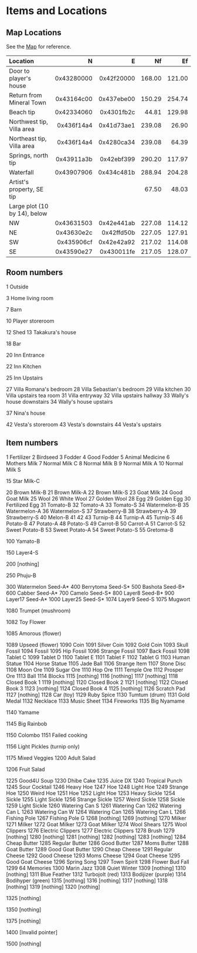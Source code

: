 # Items and Locations

## Map Locations

See the [Map](/assets/images/map.jpg) for reference.

Location                   | N          | E          | Nf     | Ef
:--- | ---: | ---: | ---: | ---:
Door to player's house     | 0x43280000 | 0x42f20000 | 168.00 | 121.00
Return from Mineral Town   | 0x43164c00 | 0x437ebe00 | 150.29 | 254.74
Beach tip                  | 0x42334060 | 0x4301fb2c |  44.81 | 129.98
Northwest tip, Villa area  | 0x436f14a4 | 0x41d73ae1 | 239.08 |  26.90
Northeast tip, Villa area  | 0x436f14a4 | 0x4280ca34 | 239.08 |  64.39
Springs, north tip         | 0x43911a3b | 0x42ebf399 | 290.20 | 117.97
Waterfall                  | 0x43907906 | 0x434c481b | 288.94 | 204.28
Artist's property, SE tip  |            |            |  67.50 |  48.03
Large plot (10 by 14), below | | | | 
NW                     | 0x43631503 | 0x42e441ab | 227.08 | 114.12
NE                     | 0x43630e2c | 0x42ffd50b | 227.05 | 127.91
SW                     | 0x435906cf | 0x42e42a92 | 217.02 | 114.08
SE                     | 0x43590e27 | 0x430011fe | 217.05 | 128.07

## Room numbers

1 Outside

3 Home living room

7 Barn

10 Player storeroom

12 Shed
13 Takakura's house

18 Bar

20 Inn Entrance

22 Inn Kitchen

25 Inn Upstairs

27 Villa Romana's bedroom
28 Villa Sebastian's bedroom
29 Villa kitchen
30 Villa upstairs tea room
31 Villa entryway
32 Villa upstairs hallway
33 Wally's house downstairs
34 Wally's house upstairs

37 Nina's house

42 Vesta's storeroom
43 Vesta's downstairs
44 Vesta's upstairs

## Item numbers

1 Fertilizer
2 Birdseed
3 Fodder
4 Good Fodder
5 Animal Medicine
6 Mothers Milk
7 Normal Milk C
8 Normal Milk B
9 Normal Milk A
10 Normal Milk S

15 Star Milk-C

20 Brown Milk-B
21 Brown Milk-A
22 Brown Milk-S
23 Goat Milk
24 Good Goat Milk
25 Wool
26 White Wool
27 Golden Wool
28 Egg
29 Golden Egg
30 Fertilized Egg
31 Tomato-B
32 Tomato-A
33 Tomato-S
34 Watermelon-B
35 Watermelon-A
36 Watermelon-S
37 Strawberry-B
38 Strawberry-A
39 Strawberry-S
40 Melon-B
41
42
43 Turnip-B
44 Turnip-A
45 Turnip-S
46 Potato-B
47 Potato-A
48 Potato-S
49 Carrot-B
50 Carrot-A
51 Carrot-S
52 Sweet Potato-B
53 Sweet Potato-A
54 Sweet Potato-S
55 Gretoma-B

100 Yamato-B

150 Layer4-S

200 [nothing]

250 Phuju-B

300 Watermelon Seed-A*
400 Berrytoma Seed-S*
500 Bashota Seed-B*
600 Cabber Seed-A*
700 Camelo Seed-S*
800 Layer8 Seed-B*
900 Layer17 Seed-A*
1000 Layer25 Seed-S*
1074 Layer9 Seed-S
1075 Mugwort

1080 Trumpet (mushroom)

1082 Toy Flower

1085 Amorous (flower)

1089 Upseed (flower)
1090 Coin
1091 Silver Coin
1092 Gold Coin
1093 Skull Fossil
1094 Fossil
1095 Hip Fossil
1096 Strange Fossil
1097 Back Fossil
1098 Tablet C
1099 Tablet D
1100 Tablet E
1101 Tablet F
1102 Tablet G
1103 Human Statue
1104 Horse Statue
1105 Jade Ball
1106 Strange Item
1107 Stone Disc
1108 Moon Ore
1109 Sugar Ore
1110 Hop Ore
1111 Temple Ore
1112 Prosper Ore
1113 Ball
1114 Blocks
1115 [nothing]
1116 [nothing]
1117 [nothing]
1118 Closed Book 1
1119 [nothing]
1120 Closed Book 2
1121 [nothing]
1122 Closed Book 3
1123 [nothing]
1124 Closed Book 4
1125 [nothing]
1126 Scratch Pad
1127 [nothing]
1128 Car (toy)
1129 Ruby Spice
1130 Tumtum (drum)
1131 Gold Medal
1132 Necklace
1133 Music Sheet
1134 Fireworks
1135 Big Nyamame

1140 Yamame

1145 Big Rainbob

1150 Colombo
1151 Failed cooking

1156 Light Pickles (turnip only)

1175 Mixed Veggies
1200 Adult Salad

1206 Fruit Salad

1225 Good4U Soup
1230 Dhibe Cake
1235 Juice DX
1240 Tropical Punch
1245 Sour Cocktail
1246 Heavy Hoe
1247 Hoe
1248 Light Hoe
1249 Strange Hoe
1250 Weird Hoe
1251 Hoe
1252 Light Hoe
1253 Heavy Sickle
1254 Sickle
1255 Light Sickle
1256 Strange Sickle
1257 Weird Sickle
1258 Sickle
1259 Light Sickle
1260 Watering Can S
1261 Watering Can
1262 Watering Can L
1263 Watering Can W
1264 Watering Can
1265 Watering Can L
1266 Fishing Pole
1267 Fishing Pole G
1268 [nothing]
1269 [nothing]
1270 Milker
1271 Milker
1272 Goat Milker
1273 Goat Milker
1274 Wool Shears
1275 Wool Clippers
1276 Electric Clippers
1277 Electric Clippers
1278 Brush
1279 [nothing]
1280 [nothing]
1281 [nothing]
1282 [nothing]
1283 [nothing]
1284 Cheap Butter
1285 Regular Butter
1286 Good Butter
1287 Moms Butter
1288 Goat Butter
1289 Good Goat Butter
1290 Cheap Cheese
1291 Regular Cheese
1292 Good Cheese
1293 Moms Cheese
1294 Goat Cheese
1295 Good Goat Cheese
1296 Spring Song
1297 Town Spirit
1298 Flower Bud Fall
1299 64 Memories
1300 Marin Jazz
1308 Quiet Winter
1309 [nothing]
1310 [nothing]
1311 Blue Feather
1312 Turbojolt (red)
1313 Bodijizer (purple)
1314 Bodihyper (green)
1315 [nothing]
1316 [nothing]
1317 [nothing]
1318 [nothing]
1319 [nothing]
1320 [nothing]

1325 [nothing]

1350 [nothing]

1375 [nothing]

1400 [Invalid pointer]

1500 [nothing]

